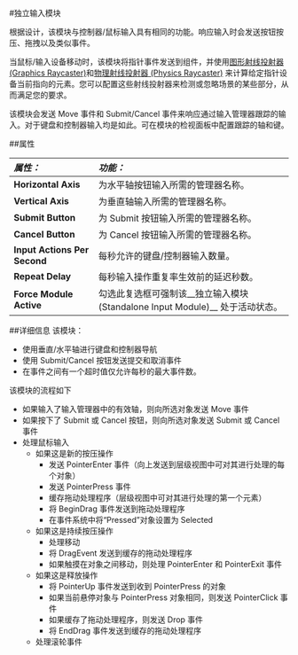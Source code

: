 #独立输入模块

根据设计，该模块与控制器/鼠标输入具有相同的功能。响应输入时会发送按钮按压、拖拽以及类似事件。

当鼠标/输入设备移动时，该模块将指针事件发送到组件，并使用[图形射线投射器 (Graphics Raycaster)](../ScriptReference/UI.GraphicRaycaster.html)和[物理射线投射器 (Physics Raycaster)](../ScriptReference/EventSystems.PhysicsRaycaster.html) 来计算给定指针设备当前指向的元素。您可以配置这些射线投射器来检测或忽略场景的某些部分，从而满足您的要求。

该模块会发送 Move 事件和 Submit/Cancel 事件来响应通过输入管理器跟踪的输入。对于键盘和控制器输入均是如此。可在模块的检视面板中配置跟踪的轴和键。
 

##属性

|**_属性：_** |**_功能：_** |
|:---|:---|
|__Horizontal Axis__ | 为水平轴按钮输入所需的管理器名称。 |
|__Vertical Axis__ | 为垂直轴输入所需的管理器名称。 |
|__Submit Button__ | 为 Submit 按钮输入所需的管理器名称。 |
|__Cancel Button__ | 为 Cancel 按钮输入所需的管理器名称。 |
|__Input Actions Per Second__ | 每秒允许的键盘/控制器输入数量。 |
|__Repeat Delay__ | 每秒输入操作重复率生效前的延迟秒数。 |
|__Force Module Active__ | 勾选此复选框可强制该__独立输入模块 (Standalone Input Module)__ 处于活动状态。 |

##详细信息
该模块：

- 使用垂直/水平轴进行键盘和控制器导航
- 使用 Submit/Cancel 按钮发送提交和取消事件
- 在事件之间有一个超时值仅允许每秒的最大事件数。

该模块的流程如下

- 如果输入了输入管理器中的有效轴，则向所选对象发送 Move 事件
- 如果按下了 Submit 或 Cancel 按钮，则向所选对象发送 Submit 或 Cancel 事件
- 处理鼠标输入
    - 如果这是新的按压操作
        - 发送 PointerEnter 事件（向上发送到层级视图中可对其进行处理的每个对象）
        - 发送 PointerPress 事件
        - 缓存拖动处理程序（层级视图中可对其进行处理的第一个元素）
        - 将 BeginDrag 事件发送到拖动处理程序
        - 在事件系统中将“Pressed”对象设置为 Selected
    - 如果这是持续按压操作
        - 处理移动
        - 将 DragEvent 发送到缓存的拖动处理程序
        - 如果触摸在对象之间移动，则处理 PointerEnter 和 PointerExit 事件
    - 如果这是释放操作
        - 将 PointerUp 事件发送到收到 PointerPress 的对象
        - 如果当前悬停对象与 PointerPress 对象相同，则发送 PointerClick 事件
        - 如果缓存了拖动处理程序，则发送 Drop 事件
        - 将 EndDrag 事件发送到缓存的拖动处理程序
    - 处理滚轮事件
